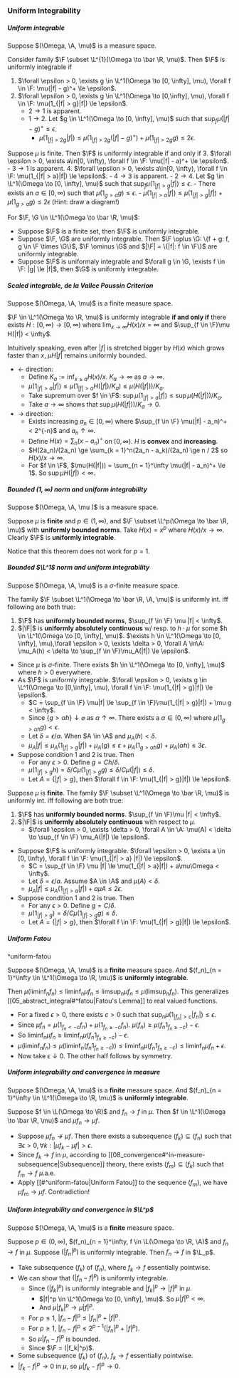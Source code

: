### Uniform Integrability

##### Uniform integrable

Suppose $(\Omega, \A, \mu)$ is a measure space.

Consider family $\F \subset \L^{1}(\Omega \to \bar \R, \mu)$. Then $\F$ is uniformly integrable if
1. $\forall \epsilon > 0, \exists g \in \L^1(\Omega \to [0, \infty], \mu), \forall f \in \F: \mu(|f| - g)^+ \le \epsilon$.
2. $\forall \epsilon > 0, \exists g \in \L^1(\Omega \to [0,\infty], \mu), \forall f \in \F: \mu(1_{|f| > g}|f|) \le \epsilon$.
    - $2 \to 1$ is apparent.
    - $1 \to 2$. Let $g \in \L^1(\Omega \to [0, \infty], \mu)$ such that $\sup_f \mu(|f| - g)^+ \le \epsilon$.
        - $\mu(1_{|f| > 2g} |f|) \le \mu(1_{|f| > 2g}(|f| - g)^+) + \mu(1_{|f| > 2g} g) \le 2\epsilon$.

Suppose $\mu$ is finite. Then $\F$ is uniformly integrable if and only if
3. $\forall \epsilon > 0, \exists a\in[0, \infty), \forall f \in \F: \mu(|f| - a)^+ \le \epsilon$.
    - $3 \to 1$ is apparent.
4. $\forall \epsilon > 0, \exists a\in[0, \infty), \forall f \in \F: \mu(1_{|f| > a}|f|) \le \epsilon$.
    - $4 \to 3$ is apparent.
    - $2 \to 4$. Let $g \in \L^1(\Omega \to [0, \infty], \mu)$ such that $\sup_f \mu(1_{|f| > g}|f|) \le \epsilon$.
        - There exists an $a \in[0,\infty)$ such that $\mu(1_{g > a}g) \le \epsilon$.
        - $\mu(1_{|f| > a}|f|) \le \mu(1_{|f| > g} |f|) + \mu(1_{g > a} g) \le 2 \epsilon$ (Hint: draw a diagram!)

For $\F, \G \in \L^1(\Omega \to \bar \R, \mu)$:
- Suppose $\F$ is a finite set, then $\F$ is uniformly integrable.
- Suppose $\F, \G$ are uniformly integrable. Then $\F \oplus \G: \{f + g: f, g \in \F \times \G\}$, $\F \ominus \G$ and $|\F| = \{|f|: f \in \F\}$ are uniformly integrable.
- Suppose $\F$ is uniformaly integrable and $\forall g \in \G, \exists f \in \F: |g| \le |f|$, then $\G$ is uniformly integrable.

##### Scaled integrable, de la Vallee Poussin Criterion

Suppose $(\Omega, \A, \mu)$ is a finite measure space.

$\F \in \L^1(\Omega \to \R, \mu)$ is uniformly integrable **if and only if** there exists $H: [0, \infty) \to [0, \infty)$ where $\lim_{x \to \infty}H(x) / x = \infty$ and $\sup_{f \in \F}\mu H(|f|) < \infty$.

Intuitively speaking, even after $|f|$ is stretched bigger by $H(x)$ which grows faster than $x$, $\mu H|f|$ remains uniformly bounded.

- $\leftarrow$ direction:
    - Define $K_a := \inf_{x \ge a}H(x) / x$. $K_a \to \infty$ as $a \to \infty$.
    - $\mu(1_{|f| > a} |f|) \le \mu(1_{|f| > a}H(|f|)/K_a) \le \mu(H(|f|))/K_a$.
    - Take supremum over $f \in \F$: $\sup \mu(1_{|f| > a} |f|) \le \sup \mu(H(|f|))/K_a$.
    - Take $a \to \infty$ shows that $\sup\mu(H(|f|)) / K_a \to 0$.
- $\to$ direction:
    - Exists increasing $a_n \in [0, \infty)$ where $\sup_{f \in \F} \mu(|f| - a_n)^+ < 2^{-n}$ and $a_n \uparrow \infty$.
    - Define $H(x) = \sum_{n} (x - a_n)^+$ on $[0, \infty)$. $H$ is **convex** and **increasing**.
    - $H(2a_n)/(2a_n) \ge \sum_{k = 1}^n(2a_n - a_k)/(2a_n) \ge n / 2$ so $H(x) / x \to \infty$.
    - For $f \in \F$, $\mu(H(|f|)) = \sum_{n = 1}^\infty \mu(|f| - a_n)^+ \le 1$. So $\sup\mu H(|f|) < \infty$.

##### Bounded $(1, \infty)$ norm and uniform integrability

Suppose $(\Omega, \A, \mu )$ is a measure space.

Suppose $\mu$ is **finite** and $p \in (1, \infty)$, and $\F \subset \L^p(\Omega \to \bar \R, \mu)$ with **uniformly bounded norms**. Take $H(x) = x^p$ where $H(x) / x \to \infty$. Clearly $\F$ is **uniformly integrable**.

Notice that this theorem does not work for $p = 1$.

##### Bounded $\L^1$ norm and uniform integrability

Suppose $(\Omega, \A, \mu)$ is a $\sigma$-finite measure space.

The family $\F \subset \L^1(\Omega \to \bar \R, \A, \mu)$ is uniformly int. iff following are both true:
1. $\F$ has **uniformly bounded norms**, $\sup_{f \in \F} \mu |f| < \infty$.
2. $|\F|$ is **uniformly absolutely continuous** w/ resp. to $h\cdot \mu$ for some $h \in \L^1(\Omega \to [0, \infty], \mu)$.
   $\exists h \in \L^1(\Omega \to [0, \infty], \mu),\forall \epsilon > 0, \exists \delta > 0, \forall A \in\A: \mu_A(h) < \delta \to \sup_{f \in \F}\mu_A(|f|) \le \epsilon$.

- Since $\mu$ is $\sigma$-finite. There exists $h \in \L^1(\Omega \to [0, \infty], \mu)$ where $h > 0$ everywhere.
- As $\F$ is uniformly integrable. $\forall \epsilon > 0, \exists g \in \L^1(\Omega \to [0,\infty], \mu), \forall f \in \F: \mu(1_{|f| > g}|f|) \le \epsilon$.
    - $C = \sup_{f \in \F} \mu|f| \le \sup_{f \in \F}\mu(1_{|f| > g}|f|) + \mu g < \infty$.
    - Since $\{g > \alpha h\} \downarrow \varnothing$ as $\alpha \uparrow \infty$. There exists a $\alpha \in (0, \infty)$ where $\mu(1_{g > \alpha h} g) < \epsilon$.
    - Let $\delta = \epsilon / \alpha$. When $A \in \A$ and $\mu_A(h) < \delta$.
    - $\mu_A |f| \le \mu_A(1_{|f| > g}|f|) + \mu_A(g)\le \epsilon + \mu_A(1_{g > \alpha h} g) + \mu_A(\alpha h) \le 3 \epsilon$.
- Suppose condition 1 and 2 is true. Then
    - For any $\epsilon > 0$. Define $g = C h / \delta$.
    - $\mu(1_{|f| > g} h) = \delta / C \mu(1_{|f| > g} g)\le \delta / C \mu (|f|) \le \delta$.
    - Let $A = \{|f| > g\}$, then $\forall f \in \F: \mu(1_{|f| > g}|f|) \le \epsilon$.

Suppose $\mu$ is **finite**. The family $\F \subset \L^1(\Omega \to \bar \R, \mu)$ is uniformly int. iff following are both true:

1. $\F$ has **uniformly bounded norms**. $\sup_{f \in \F}\mu |f| < \infty$.
2. $|\F|$ is **uniformly absolutely continuous** with respect to $\mu$.
    - $\forall \epsilon > 0, \exists \delta > 0, \forall A \in \A: \mu(A) < \delta \to \sup_{f \in \F} \mu_A(|f|) \le \epsilon$.

- Suppose $\F$ is uniformly integrable. $\forall \epsilon > 0, \exists a \in [0, \infty), \forall f \in \F: \mu(1_{|f| > a} |f|) \le \epsilon$.
    - $C = \sup_{f \in \F} \mu |f| \le \mu(1_{|f| > a}|f|) + a\mu\Omega < \infty$.
    - Let $\delta = \epsilon / a$. Assume $A \in \A$ and $\mu(A) < \delta$.
    - $\mu_A|f| \le \mu_A(1_{|f| > a}|f|) + a \mu A \le 2 \epsilon$.
- Suppose condition 1 and 2 is true. Then
    - For any $\epsilon > 0$. Define $g = C / \delta$.
    - $\mu(1_{|f| > g}) = \delta / C \mu (1_{|f| > g} g) \le \delta$.
    - Let $A = \{|f| > g\}$, then $\forall f \in \F: \mu(1_{|f| > g}|f|) \le \epsilon$.

##### Uniform Fatou

 ^uniform-fatou

Suppose $(\Omega, \A, \mu)$ is a **finite** measure space. And $(f_n)_{n = 1}^\infty \in \L^1(\Omega \to \R, \mu)$ is **uniformly integrable**.

Then $\mu (\liminf_n f_n) \le \liminf_n \mu f_n \le \limsup_n \mu f_n \le \mu (\limsup_n f_n)$. This generalizes [[05_abstract_integral#^fatou|Fatou's Lemma]] to real valued functions.

- For a fixed $\epsilon > 0$, there exists $c > 0$ such that $\sup_n\mu(1_{|f_n| > c} |f_n|) \le \epsilon$.
- Since $\mu f_n = \mu (1_{f_n < -c} f_n) + \mu(1_{f_n \ge -c} f_n)$. $\mu(f_n) \ge \mu(f_n1_{f_n \ge -c}) - \epsilon$.
- So $\liminf_n \mu f_n \ge \liminf_n \mu(f_n 1_{f_n \ge -c}) - \epsilon$.
- $\mu(\liminf_n f_n) \le \mu(\liminf_n (f_n 1_{f_n \ge -c})) \le \liminf_n \mu(f_n 1_{f_n \ge -c}) \le \liminf_n \mu f_n + \epsilon$.
- Now take $\epsilon \downarrow 0$. The other half follows by symmetry.

##### Uniform integrability and convergence in measure

Suppose $(\Omega, \A, \mu)$ is a **finite** measure space. And $(f_n)_{n = 1}^\infty \in \L^1(\Omega \to \R, \mu)$ is **uniformly integrable**.

Suppose $f \in \L(\Omega \to \R)$ and $f_n \to f$ in $\mu$. Then $f \in \L^1(\Omega \to \bar \R, \mu)$ and $\mu f_n \to \mu f$.
- Suppose $\mu f_n \not\to \mu f$. Then there exists a subsequence $(f_k)\subseteq(f_n)$ such that $\exists \epsilon > 0, \forall k: |\mu f_k - \mu f| > \epsilon$.
- Since $f_k \to f$ in $\mu$, according to [[08_convergence#^in-measure-subsequence|Subsequence]] theory, there exists $(f_m) \subseteq (f_k)$ such that $f_m \to f$ $\mu$.a.e.
- Apply [[#^uniform-fatou|Uniform Fatou]] to the sequence $(f_m)$, we have $\mu f_m \to \mu f$. Contradiction!

##### Uniform integrability and convergence in $\L^p$

Suppose $(\Omega, \A, \mu)$ is a **finite** measure space.

Suppose $p \in (0, \infty)$, $(f_n)_{n = 1}^\infty, f \in \L(\Omega \to \R, \A)$ and $f_n \to f$ in $\mu$. Suppose $(|f_n|^p)$ is uniformly integrable. Then $f_n \to f$ in $\L_p$.

- Take subsequence $(f_k)$ of $(f_n)$, where $f_k \to f$ essentially pointwise.
- We can show that $(|f_n - f|^p)$ is uniformly integrable.
    - Since $(|f_k|^p)$ is uniformly integrable and $|f_k|^p \to |f|^p$ in $\mu$.
        - $|f|^p \in \L^1(\Omega \to [0, \infty], \mu)$. So $\mu |f|^p < \infty$.
        - And $\mu |f_k|^p \to \mu |f|^p$.
    - For $p \le 1$, $|f_n - f|^p \le |f_n|^p + |f|^p$.
    - For $p \ge 1$, $|f_n - f|^p \le 2^{p - 1} (|f_n|^p + |f|^p)$.
    - So $\mu |f_n - f|^p$ is bounded.
    - Since $\F = (|f_k|^p)$.
- Some subsequence $(f_k)$ of $(f_n)$, $f_k \to f$ essentially pointwise.
- $|f_k - f|^p \to 0$ in $\mu$, so $\mu|f_k - f|^p \to 0$.

